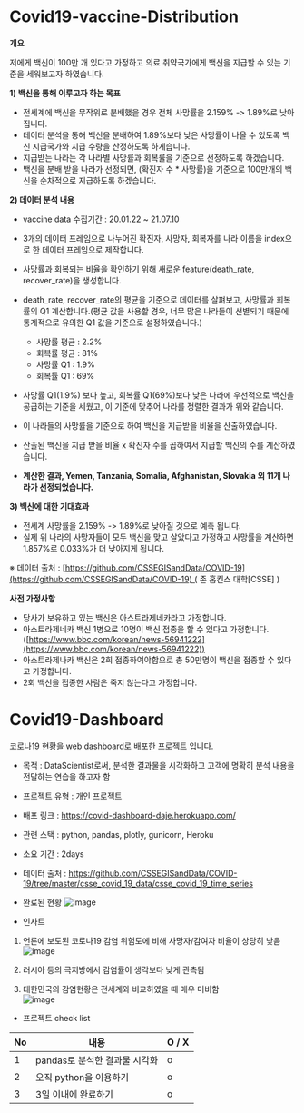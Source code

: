 # Covid19-vaccine-Distribution
**개요**

저에게 백신이 100만 개 있다고 가정하고 의료 취약국가에게 백신을 지급할 수 있는 기준을 세워보고자 하였습니다. 

**1) 백신을 통해 이루고자 하는 목표** 

- 전세계에 백신을 무작위로 분배했을 경우 전체 사망률을 2.159% -> 1.89%로 낮아집니다.
- 데이터 분석을 통해 백신을 분배하여 1.89%보다 낮은 사망률이 나올 수 있도록 백신 지급국가와 지급 수량을 산정하도록 하게습니다.
- 지급받는 나라는 각 나라별 사망률과 회복률을 기준으로 선정하도록 하겠습니다.
- 백신을 분배 받을 나라가 선정되면, (확진자 수 * 사망률)을 기준으로 100만개의 백신을 순차적으로 지급하도록 하겠습니다.

**2) 데이터 분석 내용** 

- vaccine data 수집기간 : 20.01.22 ~ 21.07.10
- 3개의 데이터 프레임으로 나누어진 확진자, 사망자, 회복자를 나라 이름을 index으로 한 데이터 프레임으로 제작합니다.
- 사망률과 회복되는 비율을 확인하기 위해 새로운 feature(death_rate, recover_rate)을 생성합니다.
- death_rate, recover_rate의 평균을 기준으로 데이터를 살펴보고, 사망률과 회복률의 Q1 계산합니다.(평균 값을 사용할 경우, 너무 많은 나라들이 선별되기 때문에 통계적으로 유의한 Q1 값을 기준으로 설정하였습니다.)
    - 사망률 평균 : 2.2%
    - 회복률 평균 : 81%
    - 사망률 Q1 : 1.9%
    - 회복률 Q1 : 69%

- 사망률 Q1(1.9%) 보다 높고, 회복률 Q1(69%)보다 낮은 나라에 우선적으로 백신을 공급하는 기준을 세웠고, 이 기준에 맞추어 나라를 정렬한 결과가 위와 같습니다.
- 이 나라들의 사망률을 기준으로 하여 백신을 지급받을 비율을 산출하였습니다.
- 산출된 백신을 지급 받을 비율 x 확진자 수를 곱하여서 지급할 백신의 수를 계산하였습니다.
- **계산한 결과, Yemen, Tanzania, Somalia, Afghanistan, Slovakia 외 11개 나라가 선정되었습니다.**

**3) 백신에 대한 기대효과** 

- 전세계 사망률을 2.159% -> 1.89%로 낮아질 것으로 예측 됩니다.
- 실제 위 나라의 사망자들이 모두 백신을 맞고 살았다고 가정하고 사망률을 계산하면 1.857%로 0.033%가 더 낮아지게 됩니다.

※ 데이터 출처 : [https://github.com/CSSEGISandData/COVID-19](https://github.com/CSSEGISandData/COVID-19) ( 존 홉킨스 대학[CSSE] )

**사전 가정사항**

- 당사가 보유하고 있는 백신은 아스트라제네카라고 가정합니다.
- 아스트라제네카 백신 1병으로 10명이 백신 접종을 할 수 있다고 가정합니다. ([https://www.bbc.com/korean/news-56941222](https://www.bbc.com/korean/news-56941222))
- 아스트라제나카 백신은 2회 접종하여야함으로 총 50만명이 백신을 접종할 수 있다고 가정합니다.
- 2회 백신을 접종한 사람은 죽지 않는다고 가정합니다.



# Covid19-Dashboard
코로나19 현황을 web dashboard로 배포한 프로젝트 입니다. 


- 목적 : DataScientist로써, 분석한 결과물을 시각화하고 고객에 명확히 분석 내용을 전달하는 연습을 하고자 함   
  
- 프로젝트 유형 : 개인 프로젝트   
  
- 배포 링크 : https://covid-dashboard-daje.herokuapp.com/ 
  
- 관련 스택 : python, pandas, plotly, gunicorn, Heroku  
  
- 소요 기간 : 2days  
  
- 데이터 출처 : https://github.com/CSSEGISandData/COVID-19/tree/master/csse_covid_19_data/csse_covid_19_time_series  

- 완료된 현황
![image](https://user-images.githubusercontent.com/73736988/126945853-3b8f75bb-5ab0-4792-85c6-9af778fce68f.png)

- 인사트 
 1. 언론에 보도된 코로나19 감염 위험도에 비해 사망자/감여자 비율이 상당히 낮음   
 ![image](https://user-images.githubusercontent.com/73736988/126946230-49364c17-41ec-431f-ac87-cec7b28a9bd9.png)

 2. 러시아 등의 극지방에서 감염률이 생각보다 낮게 관측됨  
 3. 대한민국의 감염현황은 전세계와 비교하였을 때 매우 미비함   
 ![image](https://user-images.githubusercontent.com/73736988/126946176-8601dc0d-019d-411a-a899-d85d05a5bd60.png)



- 프로젝트 check list   

|No|내용| O / X |  
|------|---|---|  
| 1 | pandas로 분석한 결과물 시각화 | o |  
| 2 | 오직 python을 이용하기 | o |  
| 3 | 3일 이내에 완료하기 | o |  
